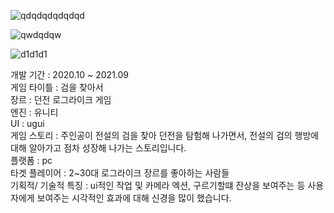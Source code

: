![qdqdqdqdqdqd](https://user-images.githubusercontent.com/71114491/143433601-6551b2f9-2816-40a9-9040-a736629bc9d8.PNG)



![qwdqdqw](https://user-images.githubusercontent.com/71114491/143435442-41a48b81-86e3-4540-b031-9c572d5e099d.PNG)



![d1d1d1](https://user-images.githubusercontent.com/71114491/143436399-da0de6ab-3637-4316-bcf6-4d5123c282d6.PNG)




개발 기간 : 2020.10 ~ 2021.09             
게임 타이틀 : 검을 찾아서                                                  
장르 : 던전 로그라이크 게임                          
엔진 : 유니티                             
UI : ugui                            
게임 스토리 : 주인공이 전설의 검을 찾아 던전을 탐험해 나가면서, 전설의 검의 행방에 대해 알아가고 점차 성장해 나가는 스토리입니다.                    
플랫폼 : pc                              
타겟 플레이어 : 2~30대 로그라이크 장르를 좋아하는 사람들          
기획적/ 기술적 특징 : ui적인 작업 및 카메라 엑션, 구르기할떄 잔상을 보여주는 등 사용자에게 보여주는 시각적인 효과에 대해 신경을 많이 했습니다. 
